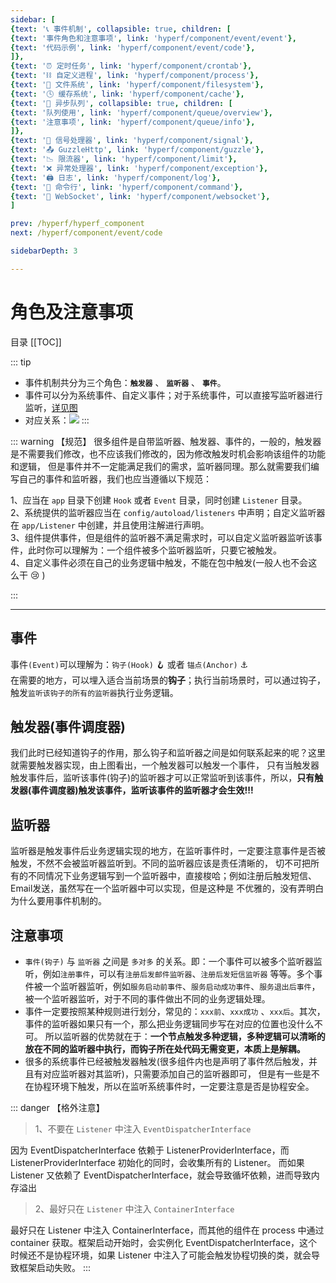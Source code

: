 ```yaml
---
sidebar: [
{text: '📞 事件机制', collapsible: true, children: [
{text: '事件角色和注意事项', link: 'hyperf/component/event/event'},
{text: '代码示例', link: 'hyperf/component/event/code'},
]},
{text: '⏰ 定时任务', link: 'hyperf/component/crontab'},
{text: '⛓ 自定义进程', link: 'hyperf/component/process'},
{text: '📝 文件系统', link: 'hyperf/component/filesystem'},
{text: '🕓 缓存系统', link: 'hyperf/component/cache'},
{text: '📩 异步队列', collapsible: true, children: [
{text: '队列使用', link: 'hyperf/component/queue/overview'},
{text: '注意事项', link: 'hyperf/component/queue/info'},
]},
{text: '🚦 信号处理器', link: 'hyperf/component/signal'},
{text: '📤 GuzzleHttp', link: 'hyperf/component/guzzle'},
{text: '📉 限流器', link: 'hyperf/component/limit'},
{text: '❌ 异常处理器', link: 'hyperf/component/exception'},
{text: '🖨 日志', link: 'hyperf/component/log'},
{text: '📡 命令行', link: 'hyperf/component/command'},
{text: '🔁 WebSocket', link: 'hyperf/component/websocket'},
]

prev: /hyperf/hyperf_component
next: /hyperf/component/event/code

sidebarDepth: 3

---
```


# 角色及注意事项

目录
[[TOC]]

::: tip
- 事件机制共分为三个角色：**`触发器`** 、 **`监听器`** 、 **`事件`**。
- 事件可以分为系统事件、自定义事件；对于系统事件，可以直接写监听器进行监听，[详见图](https://hyperf.wiki/3.0/zh-cn/imgs/hyperf-events.svg)
- 对应关系：![](https://img.tzf-foryou.xyz/img/20220321102539.png)
:::

::: warning 【规范】
很多组件是自带监听器、触发器、事件的，一般的，触发器是不需要我们修改，也不应该我们修改的，因为修改触发时机会影响该组件的功能和逻辑，
但是事件并不一定能满足我们的需求，监听器同理。那么就需要我们编写自己的事件和监听器，我们也应当遵循以下规范：

1、应当在 `app` 目录下创建 `Hook` 或者 `Event` 目录，同时创建 `Listener` 目录。 \
2、系统提供的监听器应当在 `config/autoload/listeners` 中声明；自定义监听器在 `app/Listener` 中创建，并且使用注解进行声明。 \
3、组件提供事件，但是组件的监听器不满足需求时，可以自定义监听器监听该事件，此时你可以理解为：一个组件被多个监听器监听，只要它被触发。\
4、自定义事件必须在自己的业务逻辑中触发，不能在包中触发(一般人也不会这么干 :cry: )

:::

---
## 事件

事件`(Event)`可以理解为：`钩子(Hook)` :hook: 或者 `锚点(Anchor)` :anchor: \
在需要的地方，可以埋入适合当前场景的**钩子**；执行当前场景时，可以通过钩子，触发`监听该钩子的所有的监听器`执行业务逻辑。


## 触发器(事件调度器)

我们此时已经知道钩子的作用，那么钩子和监听器之间是如何联系起来的呢？这里就需要触发器实现，由上图看出，一个触发器可以触发一个事件，
只有当触发器触发事件后，监听该事件(钩子)的监听器才可以正常监听到该事件，所以，**只有触发器(事件调度器)触发该事件，监听该事件的监听器才会生效!!!**

## 监听器

监听器是触发事件后业务逻辑实现的地方，在监听事件时，一定要注意事件是否被触发，不然不会被监听器监听到。不同的监听器应该是责任清晰的，
切不可把所有的不同情况下业务逻辑写到一个监听器中，直接梭哈；例如注册后触发短信、Email发送，虽然写在一个监听器中可以实现，但是这种是
不优雅的，没有弄明白为什么要用事件机制的。

## 注意事项

- `事件(钩子)` 与 `监听器` 之间是 `多对多` 的关系。即：一个事件可以被多个监听器监听，例如`注册事件`，可以有`注册后发邮件监听器`、`注册后发短信监听器`
  等等。多个事件被一个监听器监听，例如`服务启动前事件`、`服务启动成功事件`、`服务退出后事件`，被一个监听器监听，对于不同的事件做出不同的业务逻辑处理。
- 事件一定要按照某种规则进行划分，常见的：`xxx前`、`xxx成功` 、`xxx后`。其次，事件的监听器如果只有一个，那么把业务逻辑同步写在对应的位置也没什么不可。
  所以监听器的优势就在于：**一个节点触发多种逻辑，多种逻辑可以清晰的放在不同的监听器中执行，而钩子所在处代码无需变更，本质上是解耦。**
- 很多的系统事件已经被触发器触发(很多组件内也是声明了事件然后触发，并且有对应监听器对其监听)，只需要添加自己的监听器即可，
  但是有一些是不在协程环境下触发，所以在监听系统事件时，一定要注意是否是协程安全。

::: danger 【格外注意】
> 1、不要在 `Listener` 中注入 `EventDispatcherInterface`

因为 EventDispatcherInterface 依赖于 ListenerProviderInterface，而 ListenerProviderInterface 初始化的同时，会收集所有的 Listener。
而如果 Listener 又依赖了 EventDispatcherInterface，就会导致循坏依赖，进而导致内存溢出

> 2、最好只在 `Listener` 中注入 `ContainerInterface`

最好只在 Listener 中注入 ContainerInterface，而其他的组件在 process 中通过 container 获取。框架启动开始时，会实例化 EventDispatcherInterface，这个时候还不是协程环境，如果 Listener 中注入了可能会触发协程切换的类，就会导致框架启动失败。
:::